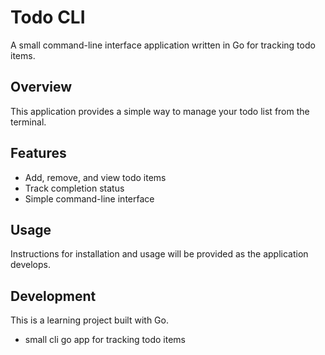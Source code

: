 # Todo CLI

A small command-line interface application written in Go for tracking todo items.

## Overview
This application provides a simple way to manage your todo list from the terminal.

## Features
- Add, remove, and view todo items
- Track completion status
- Simple command-line interface

## Usage
Instructions for installation and usage will be provided as the application develops.

## Development
This is a learning project built with Go.
- small cli go app for tracking todo items